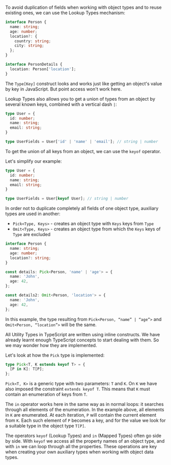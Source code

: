 
To avoid duplication of fields when working with object types and to reuse existing ones, we can use the Lookup Types mechanism:

```typescript
interface Person {
  name: string;
  age: number;
  location?: {
    country: string;
    city: string;
  };
}

interface PersonDetails {
  location: Person['location'];
}
```

The `Type[Key]` construct looks and works just like getting an object's value by key in JavaScript. But point access won't work here.

Lookup Types also allows you to get a union of types from an object by several known keys, combined with a vertical dash `|`:

```typescript
type User = {
  id: number;
  name: string;
  email: string;
}

type UserFields = User['id' | 'name' | 'email']; // string | number
```

To get the union of all keys from an object, we can use the `keyof` operator.

Let's simplify our example:

```typescript
type User = {
  id: number;
  name: string;
  email: string;
}

type UserFields = User[keyof User]; // string | number
```

In order not to duplicate completely all fields of one object type, auxiliary types are used in another:

* `Pick<Type, Keys>` - creates an object type with `Keys` keys from `Type`
* `Omit<Type, Keys>` - creates an object type from which the `Keys` keys of `Type` are excluded

```typescript
interface Person {
  name: string;
  age: number;
  location?: string;
}

const details: Pick<Person, 'name' | 'age'> = {
  name: 'John',
  age: 42,
};

const details2: Omit<Person, 'location'> = {
  name: 'John',
  age: 42,
};
```

In this example, the type resulting from `Pick<Person, “name” | “age”>` and `Omit<Person, “location”>` will be the same.

All Utility Types in TypeScript are written using inline constructs. We have already learnt enough TypeScript concepts to start dealing with them. So we may wonder how they are implemented.

Let's look at how the `Pick` type is implemented:

```typescript
type Pick<T, K extends keyof T> = {
  [P in K]: T[P];
};
```

`Pick<T, K>` is a generic type with two parameters: `T` and `K`. On `K` we have also imposed the constraint `extends keyof T`. This means that `K` must contain an enumeration of keys from `T`.

The `in` operator works here in the same way as in normal loops: it searches through all elements of the enumeration. In the example above, all elements in `K` are enumerated. At each iteration, `P` will contain the current element from `K`. Each such element of `P` becomes a key, and for the value we look for a suitable type in the object type `T[P]`.

The operators `keyof` (Lookup Types) and `in` (Mapped Types) often go side by side. With `keyof` we access all the property names of an object type, and with `in` we can loop through all the properties. These operations are key when creating your own auxiliary types when working with object data types.
